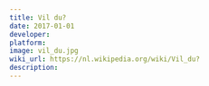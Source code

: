 ```yaml
---
title: Vil du?
date: 2017-01-01
developer: 
platform: 
image: vil_du.jpg
wiki_url: https://nl.wikipedia.org/wiki/Vil_du?
description: 
---
```

